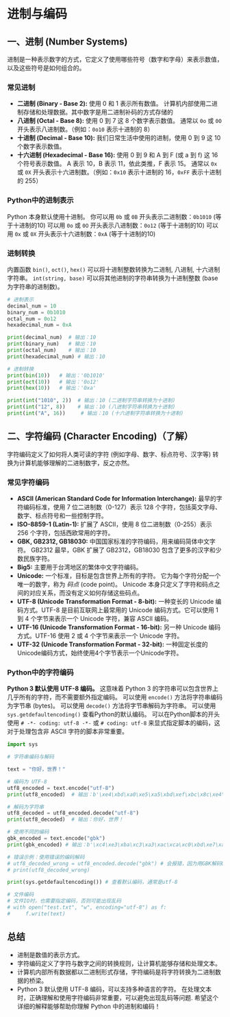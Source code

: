 # 进制与编码

## 一、进制 (Number Systems)

进制是一种表示数字的方式，它定义了使用哪些符号（数字和字母）来表示数值，以及这些符号是如何组合的。

### 常见进制

* **二进制 (Binary - Base 2):** 使用 0 和 1 表示所有数值。 计算机内部使用二进制存储和处理数据。其中数字是用二进制补码的方式存储的
* **八进制 (Octal - Base 8):** 使用 0 到 7 这 8 个数字表示数值。  通常以 `0o` 或 `0O` 开头表示八进制数。（例如：`0o10` 表示十进制的 8）
* **十进制 (Decimal - Base 10):** 我们日常生活中使用的进制，使用 0 到 9 这 10 个数字表示数值。
* **十六进制 (Hexadecimal - Base 16):** 使用 0 到 9 和 A 到 F (或 a 到 f) 这 16 个符号表示数值。  A 表示 10，B 表示 11，依此类推，F 表示 15。 通常以 `0x` 或 `0X` 开头表示十六进制数。（例如：`0x10` 表示十进制的 16，`0xFF` 表示十进制的 255）

### Python中的进制表示

  Python 本身默认使用十进制。
  你可以用 `0b` 或 `0B` 开头表示二进制数：`0b1010`  (等于十进制的10)
  可以用 `0o` 或 `0O` 开头表示八进制数：`0o12` (等于十进制的10)
  可以用 `0x` 或 `0X` 开头表示十六进制数：`0xA` (等于十进制的10)

### 进制转换

  内置函数 `bin()`, `oct()`, `hex()` 可以将十进制整数转换为二进制, 八进制, 十六进制字符串。
  `int(string, base)` 可以将其他进制的字符串转换为十进制整数 (base 为字符串的进制数)。

```python
# 进制表示
decimal_num = 10
binary_num = 0b1010
octal_num = 0o12
hexadecimal_num = 0xA

print(decimal_num)  # 输出：10
print(binary_num)   # 输出：10
print(octal_num)    # 输出：10
print(hexadecimal_num) # 输出：10

# 进制转换
print(bin(10))   # 输出：'0b1010'
print(oct(10))   # 输出：'0o12'
print(hex(10))   # 输出：'0xa'

print(int("1010", 2))  # 输出：10 (二进制字符串转换为十进制)
print(int("12", 8))    # 输出：10 (八进制字符串转换为十进制)
print(int("A", 16))     # 输出：10 (十六进制字符串转换为十进制)
```

## 二、字符编码 (Character Encoding)（了解）

字符编码定义了如何将人类可读的字符 (例如字母、数字、标点符号、汉字等) 转换为计算机能够理解的二进制数字，反之亦然。

### 常见字符编码

* **ASCII (American Standard Code for Information Interchange):** 最早的字符编码标准，使用 7 位二进制数（0-127）表示 128 个字符，包括英文字母、数字、标点符号和一些控制字符。
* **ISO-8859-1 (Latin-1):**  扩展了 ASCII，使用 8 位二进制数（0-255）表示 256 个字符，包括西欧常用的字符。
* **GBK, GB2312, GB18030:** 中国国家标准的字符编码，用来编码简体中文字符。 GB2312 最早，GBK 扩展了 GB2312，GB18030 包含了更多的汉字和少数民族字符。
* **Big5:**  主要用于台湾地区的繁体中文字符编码。
* **Unicode:** 一个标准，目标是包含世界上所有的字符。 它为每个字符分配一个唯一的数字，称为 *码点* (code point)。  Unicode 本身只定义了字符和码点之间的对应关系，而没有定义如何存储这些码点。
* **UTF-8 (Unicode Transformation Format - 8-bit):**  一种变长的 Unicode 编码方式。UTF-8 是目前互联网上最常用的 Unicode 编码方式。它可以使用 1 到 4 个字节来表示一个 Unicode 字符，兼容 ASCII 编码。
* **UTF-16 (Unicode Transformation Format - 16-bit):**  另一种 Unicode 编码方式。UTF-16 使用 2 或 4 个字节来表示一个 Unicode 字符。
* **UTF-32 (Unicode Transformation Format - 32-bit):** 一种固定长度的Unicode编码方式，始终使用4个字节表示一个Unicode字符。

### Python中的字符编码

  **Python 3 默认使用 UTF-8 编码。** 这意味着 Python 3 的字符串可以包含世界上几乎所有的字符，而不需要额外指定编码。
  可以使用 `encode()` 方法将字符串编码为字节串 (bytes)。
  可以使用 `decode()` 方法将字节串解码为字符串。
  可以使用 `sys.getdefaultencoding()` 查看Python的默认编码。
  可以在Python脚本的开头使用 `# -*- coding: utf-8 -*-` 或 `# coding: utf-8`  来显式指定脚本的编码，这对于处理包含非 ASCII 字符的脚本非常重要。

```python
import sys

# 字符串编码与解码

text = "你好，世界！"

# 编码为 UTF-8
utf8_encoded = text.encode("utf-8")
print(utf8_encoded)  # 输出：b'\xe4\xbd\xa0\xe5\xa5\xbd\xef\xbc\x8c\xe4\xb8\x96\xe7\x95\x8c\xef\xbc\x81'

# 解码为字符串
utf8_decoded = utf8_encoded.decode("utf-8")
print(utf8_decoded)  # 输出：你好，世界！

# 使用不同的编码
gbk_encoded = text.encode("gbk")
print(gbk_encoded) # 输出：b'\xc4\xe3\xba\xc3\xa3\xac\xca\xc0\xbd\xe7\xa3\xa1'

# 错误示例：使用错误的编码解码
# utf8_decoded_wrong = utf8_encoded.decode("gbk") # 会报错，因为用GBK解码UTF-8格式的数据
# print(utf8_decoded_wrong)

print(sys.getdefaultencoding()) # 查看默认编码，通常是utf-8

# 文件编码
# 文件IO时，也需要指定编码，否则可能出现乱码
# with open("test.txt", "w", encoding="utf-8") as f:
#     f.write(text)
```

## 总结

* 进制是数值的表示方式。
* 字符编码定义了字符与数字之间的转换规则，让计算机能够存储和处理文本。
* 计算机内部所有数据都以二进制形式存储，字符编码是将字符转换为二进制数据的桥梁。
* Python 3 默认使用 UTF-8 编码，可以支持多种语言的字符。  在处理文本时，正确理解和使用字符编码非常重要，可以避免出现乱码等问题.
希望这个详细的解释能够帮助你理解 Python 中的进制和编码！
